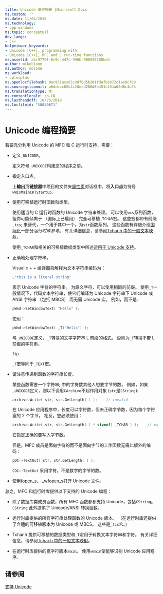 ```yaml
---
title: Unicode 编程摘要 |Microsoft Docs
ms.custom: ''
ms.date: 11/04/2016
ms.technology:
- cpp-windows
ms.topic: conceptual
dev_langs:
- C++
helpviewer_keywords:
- Unicode [C++], programming with
- Unicode [C++], MFC and C run-time functions
ms.assetid: a4c9770f-6c9c-447c-996b-980920288bed
author: mikeblome
ms.author: mblome
ms.workload:
- cplusplus
ms.openlocfilehash: 9ac931aca05c9df6d5b201fdafb8872c1ee9c789
ms.sourcegitcommit: a9dcbcc85b4c28eed280d8e451c494a00d8c4c25
ms.translationtype: MT
ms.contentlocale: zh-CN
ms.lasthandoff: 10/25/2018
ms.locfileid: "50080671"
---
```

# <a name="unicode-programming-summary"></a>Unicode 编程摘要

若要充分利用 Unicode 的 MFC 和 C 运行时支持，需要：

- 定义`_UNICODE`。

   定义符号`_UNICODE`构建您的程序之前。

- 指定入口点。

   上**输出**页**链接器**中项目的文件夹[属性页](../ide/property-pages-visual-cpp.md)对话框中，将**入口点**为符号`wWinMainCRTStartup`.

- 使用可移植运行时函数和类型。

   使用适当的 C 运行时函数的 Unicode 字符串处理。 可以使用`wcs`系列函数，但你可能倾向于 （国际上已启用） 完全可移植`_TCHAR`宏。 这些宏都带有前缀`_tcs`; 来替代，一个用于其中一个，为`str`函数系列。 这些函数有详细介绍[国际化](../c-runtime-library/internationalization.md)一部分*运行时库参考*。 有关详细信息，请参阅[Tchar.h 中的一般文本映射](../text/generic-text-mappings-in-tchar-h.md)。

   使用`_TCHAR`和相关的可移植数据类型中所述[适用于 Unicode 支持](../text/support-for-unicode.md)。

- 正确地处理字符串。

   Visual c + + 编译器将解释为文本字符串编码为：

    ```cpp
    L"this is a literal string"
    ```

   表示 Unicode 字符的字符串。 为原义字符，可以使用相同的前缀。 使用`_T`一般情况下，代码文本字符串，使它们编译为 Unicode 字符串下 Unicode 或 ANSI 字符串 （包括 MBCS） 而无需 Unicode 宏。 例如，而不是:

    ```cpp
    pWnd->SetWindowText( "Hello" );
    ```

   使用：

    ```cpp
    pWnd->SetWindowText( _T("Hello") );
    ```

   与`_UNICODE`定义，`_T`转换的文字字符串 L 前缀的格式。 否则为`_T`转换不带 L 前缀的字符串。

    > [!TIP]
    >  `_T`宏等同于`_TEXT`宏。

- 请注意传递到函数的字符串长度。

   某些函数需要一个字符串; 中的字符数其他人想要字节的数。 例如，如果`_UNICODE`定义，则以下调用`CArchive`不起作用对象 (`str`是`CString`):

    ```cpp
    archive.Write( str, str.GetLength( ) );    // invalid
    ```

   在 Unicode 应用程序中，长度可以字符数，但未正确字节数，因为每个字符宽的 2 个字节。 相反，您必须使用：

    ```cpp
    archive.Write( str, str.GetLength( ) * sizeof( _TCHAR ) );    // valid
    ```

   它指定正确的要写入字节数。

   但是，MFC 成员是面向字符的而不是面向字节的工作函数无需此额外的编码：

    ```cpp
    pDC->TextOut( str, str.GetLength( ) );
    ```

   `CDC::TextOut` 采用字符，不是数字的字节的数。

- 使用[fopen_s、 _wfopen_s](../c-runtime-library/reference/fopen-s-wfopen-s.md)打开 Unicode 文件。

总之，MFC 和运行时库提供以下支持的 Unicode 编程：

- 除了数据库类成员函数，所有 MFC 函数都都支持 Unicode，包括`CString`。 `CString` 此外提供了 Unicode/ANSI 转换函数。

- 运行时库提供的所有字符串处理函数的 Unicode 版本。 （在运行时库还提供了合适的可移植版本为 Unicode 或 MBCS。 这些是`_tcs`宏。)

- Tchar.h 提供可移植的数据类型和`_T`宏用于转换文本字符串和字符。 有关详细信息，请参阅[Tchar.h 中的一般文本映射](../text/generic-text-mappings-in-tchar-h.md)。

- 在运行时库提供的宽字符版本`main`。 使用`wmain`使能够识别 Unicode 应用程序。

## <a name="see-also"></a>请参阅

[支持 Unicode](../text/support-for-unicode.md)